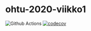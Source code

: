 # ohtu-2020-viikko1

![Github Actions](https://github.com/gustafla/ohtu-2020-viikko1/workflows/Java%20CI%20with%20Gradle/badge.svg)
[![codecov](https://codecov.io/gh/gustafla/ohtu-2020-viikko1/branch/main/graph/badge.svg?token=FGKTESWX2V)](https://codecov.io/gh/gustafla/ohtu-2020-viikko1)

